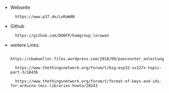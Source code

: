 
- Webseite

        https://www.p37.de/LoRaWAN


- Github

        https://github.com/DO6FP/hamgroup_lorawan
        
- weitere Links:

        https://sbamueller.files.wordpress.com/2018/09/paxcounter_anleitung.pdf
        
        https://www.thethingsnetwork.org/forum/t/big-esp32-sx127x-topic-part-3/18436
        
        https://www.thethingsnetwork.org/forum/t/format-of-keys-and-ids-for-arduino-lmic-libraries-howto/28243
        
